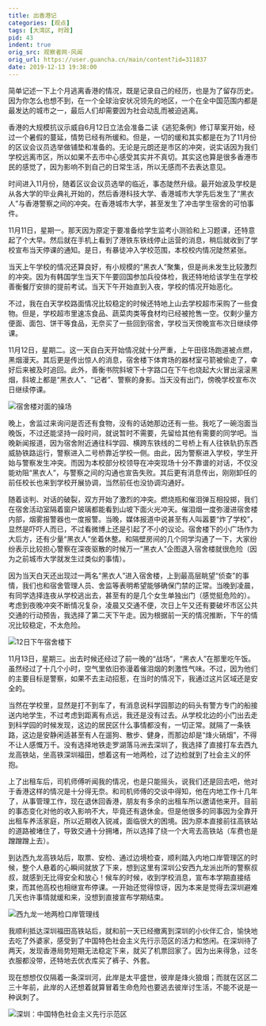 ```yaml
---
title: 出香港记
categories: [观点]
tags: [大湾区, 时政]
pid: 43
indent: true
orig_src: 观察者网·风闻
orig_url: https://user.guancha.cn/main/content?id=311837
date: 2019-12-13 19:38:00
---
```


简单记述一下上个月逃离香港的情况，既是记录自己的经历，也是为了留存历史。因为你怎么也想不到，在一个全球治安状况领先的地区，一个在全中国范围内都是最发达的城市之一，最后人们却需要因为社会动乱而被迫逃离。
<!--more-->

香港的大规模抗议示威自6月12日立法会准备二读《逃犯条例》修订草案开始，经过一个暑假的蔓延，情势已经有所缓和。但是，一切的缓和其实都是在为了11月份的区议会议员选举做铺垫和准备的。无论是元朗还是市区的冲突，说实话因为我们学校远离市区，所以如果不去市中心感受其实并不真切。其实这也算是很多香港市民的感觉了，因为影响不到自己的日常生活，所以无感而不去表达意见。

时间进入11月份，随着区议会议员选举的临近，事态陡然升级。最开始波及学校是从各大学的毕业典礼开始的，然后香港科技大学、香港城市大学先后发生了“黑衣人”与香港警察之间的冲突。在香港城市大学，甚至发生了冲击学生宿舍的可怕事件。

11月11日，星期一。那天因为原定于要准备给学生监考小测验和上习题课，还特意起了个大早。然后就在手机上看到了港铁东铁线停止运营的消息，稍后就收到了学校宣布当天停课的通知。是日，有暴徒冲入学校范围，本校校内情况陡然紧张。

当天上午学校的情况还算良好，有小规模的“黑衣人”聚集，但是尚未发生比较激烈的冲突。因为有韩国学生当天下午要回国参加兵役体检，我还特地给该学生在学校善衡餐厅安排的提前考试。当天下午开始直到入夜，学校的情况开始恶化。

不过，我在白天学校路面情况比较稳定的时候还特地上山去学校超市采购了一些食物。但是，学校超市里速冻食品、蔬菜肉类等食材均已经被抢售一空。仅剩少量方便面、面包、饼干等食品，无奈买了一些回到宿舍，学校当天傍晚宣布次日继续停课。

11月12日，星期二。这一天自白天开始情况就十分严重，上午田径场跑道被点燃，黑烟漫天。其后更是传出惊人的消息，宿舍楼下体育场的器材室弓箭被偷走了，幸好后来被及时追回。此外，善衡书院斜坡下十字路口在下午也烧起大火冒出滚滚黑烟，斜坡上都是“黑衣人”、“记者”、警察的身影。当天没有出门，傍晚学校宣布次日继续停课。

![宿舍楼对面的操场](https://cos.pinlyu.com/posts/2019/43-playground.webp#650x)

晚上，舍监过来询问是否还有食物，没有的话她那边还有一些。我吃了一碗泡面当晚饭，不过还能坚持一段时间，就说暂时不需要，先留给其他有需要的同学吧。当晚新闻报道，因为宿舍附近通往科学园、横跨东铁线的二号桥上有人往铁轨扔东西威胁铁路运行，警察进入二号桥靠近学校一侧。由此，因为警察进入学校，学生开始与警察发生冲突。而因为本校部分校领导在冲突现场十分不靠谱的对话，不仅没能劝阻“黑衣人”，与警察之间的沟通也宣告失败。其后更有消息传出，刚刚卸任的前任校长也来到学校开展协调，当然前任也没协调沟通好。

随着谈判、对话的破裂，双方开始了激烈的冲突。燃烧瓶和催泪弹互相投掷，我们在宿舍活动室隔着窗户玻璃都能看到山坡下面火光冲天。催泪烟一度弥漫进宿舍楼内部，烟雾报警器也一度报警。当晚，媒体报道中说甚至有人叫嚣要“炸了学校”，显然是吓吓人而已，不过看微博上还是引起了不小的议论。宿舍楼下的小广场作为大后方，还有少量“黑衣人”坐着休整。和隔壁房间的几个同学沟通了一下，大家纷纷表示比较担心警察在深夜驱散的时候万一“黑衣人”企图退入宿舍楼就很危险（因为之前城市大学就发生过类似的事情）。

因为当天白天还出现过一两名“黑衣人”进入宿舍楼，上到最高层眺望“侦查”的事情，我们也和宿舍管理人员、舍监等表明希望能够确保门禁的正常。当晚到凌晨，有同学选择连夜从学校逃出去，甚至有的是几个女生单独出门（感觉挺危险的）。考虑到夜晚冲突不断情况复杂，凌晨又交通不便，次日上午又还有要破坏市区公共交通的行动预告，我选择了第二天下午走。因为根据前一天的情况推断，下午的情况比较稳定，不太危险。

![12日下午宿舍楼下](https://cos.pinlyu.com/posts/2019/43-pgh.webp#650x)

11月13日，星期三。出去时候还经过了前一晚的“战场”，“黑衣人”在那里吃午饭。虽然经过了十几个小时，空气里依旧弥漫着催泪烟的刺激性气味。不过，因为他们的主要目标是警察，如果不去主动招惹，在当时的情况下，我通过这片区域还是安全的。

当然在学校里，显然是打不到车了，有消息说科学园那边的码头有警方专门的船接送内地学生，不过考虑到距离有点远，我还是没有过去。从学校北边的小门出去走到科学园的时候发现，这边的居民区什么事情都没有，一切正常。就隔了一条铁路，这边是安静闲适甚至有人在遛狗、散步、健身，而那边却是“烽火硝烟”，不得不让人感慨万千。没有选择地铁走罗湖落马洲去深圳了，我选择了直接打车去西九龙高铁站，坐高铁深圳福田，想着这有一地两检，过了边检就到了社会主义的怀抱。

上了出租车后，司机师傅听闻我的情况，也是只能摇头，说我们还是回去吧，他对于香港这样的情况是十分得无奈。和司机师傅的交谈中得知，他在内地工作十几年了，从事管理工作，现在退休回香港，朋友有多余的出租车所以邀请他来开。目前的事态变化对他的收入影响不大，毕竟还有退休金。但是他很多的同事因为全靠开出租车养活家庭，所以近期收入锐减，面临很大的困境。因为原本直接前往高铁站的道路被堵住了，导致交通十分拥堵，所以选择了绕一个大弯去高铁站（车费也是蹭蹭蹭上去）。

到达西九龙高铁站后，取票、安检、通过边境检查，顺利踏入内地口岸管理区的时候，整个人悬着的心瞬间就放了下来，想到这里有深圳公安西九龙派出所的警察叔叔，就感到无比得安全和放心！候车的时候，收到学校消息，宣布本学期直接结束，而其他高校也相继宣布停课。一开始还觉得惊讶，因为本来是觉得去深圳避难几天也许事情就缓和来，没想到直接宣布学期结束。

![西九龙一地两检口岸管理线](https://cos.pinlyu.com/posts/2019/43-westkowloon.webp#650x)

我顺利抵达深圳福田高铁站后，就和前一天已经撤离到深圳的小伙伴汇合，愉快地去吃了外婆家，感受到了中国特色社会主义先行示范区的活力和悠闲。在深圳待了两天，发现香港局势短期无法稳定下来，就买了机票回家了。因为出来得急，过冬衣服都没带，还特地去优衣库买了裤子、外套。

现在想想仅仅隔着一条深圳河，此岸是太平盛世，彼岸是烽火狼烟；而就在区区二三十年前，此岸的人还想着就算冒着生命危险也要逃去彼岸讨生活，不能不说是一种讽刺了。

![深圳：中国特色社会主义先行示范区](https://cos.pinlyu.com/posts/2019/43-shenzhen.webp#650x)